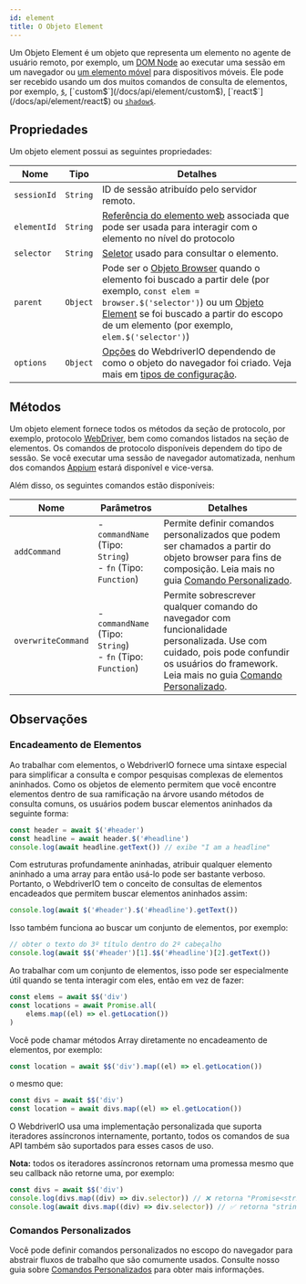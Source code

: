 ```yaml
---
id: element
title: O Objeto Element
---
```


Um Objeto Element é um objeto que representa um elemento no agente de usuário remoto, por exemplo, um [DOM Node](https://developer.mozilla.org/en-US/docs/Web/API/Element) ao executar uma sessão em um navegador ou [um elemento móvel](https://developer.apple.com/documentation/swift/sequence/element) para dispositivos móveis. Ele pode ser recebido usando um dos muitos comandos de consulta de elementos, por exemplo, [`$`](/docs/api/element/$), [`custom$`](/docs/api/element/custom$), [`react$`](/docs/api/element/react$) ou [`shadow$`](/docs/api/element/shadow$).

## Propriedades

Um objeto element possui as seguintes propriedades:

| Nome | Tipo | Detalhes |
| ---- | ---- | ------- |
| `sessionId` | `String` | ID de sessão atribuído pelo servidor remoto. |
| `elementId` | `String` | [Referência do elemento web](https://w3c.github.io/webdriver/#elements) associada que pode ser usada para interagir com o elemento no nível do protocolo |
| `selector` | `String` | [Seletor](/docs/selectors) usado para consultar o elemento. |
| `parent` | `Object` | Pode ser o [Objeto Browser](/docs/api/browser) quando o elemento foi buscado a partir dele (por exemplo, `const elem = browser.$('selector')`) ou um [Objeto Element](/docs/api/element) se foi buscado a partir do escopo de um elemento (por exemplo, `elem.$('selector')`) |
| `options` | `Object` | [Opções](/docs/configuration) do WebdriverIO dependendo de como o objeto do navegador foi criado. Veja mais em [tipos de configuração](/docs/setuptypes). |

## Métodos
Um objeto element fornece todos os métodos da seção de protocolo, por exemplo, protocolo [WebDriver](/docs/api/webdriver), bem como comandos listados na seção de elementos. Os comandos de protocolo disponíveis dependem do tipo de sessão. Se você executar uma sessão de navegador automatizada, nenhum dos comandos [Appium](/docs/api/appium) estará disponível e vice-versa.

Além disso, os seguintes comandos estão disponíveis:

| Nome | Parâmetros | Detalhes |
| ---- | ---------- | ------- |
| `addCommand` | - `commandName` (Tipo: `String`)<br />- `fn` (Tipo: `Function`) | Permite definir comandos personalizados que podem ser chamados a partir do objeto browser para fins de composição. Leia mais no guia [Comando Personalizado](/docs/customcommands). |
| `overwriteCommand` | - `commandName` (Tipo: `String`)<br />- `fn` (Tipo: `Function`) | Permite sobrescrever qualquer comando do navegador com funcionalidade personalizada. Use com cuidado, pois pode confundir os usuários do framework. Leia mais no guia [Comando Personalizado](/docs/customcommands#overwriting-native-commands). |

## Observações

### Encadeamento de Elementos

Ao trabalhar com elementos, o WebdriverIO fornece uma sintaxe especial para simplificar a consulta e compor pesquisas complexas de elementos aninhados. Como os objetos de elemento permitem que você encontre elementos dentro de sua ramificação na árvore usando métodos de consulta comuns, os usuários podem buscar elementos aninhados da seguinte forma:

```js
const header = await $('#header')
const headline = await header.$('#headline')
console.log(await headline.getText()) // exibe "I am a headline"
```

Com estruturas profundamente aninhadas, atribuir qualquer elemento aninhado a uma array para então usá-lo pode ser bastante verboso. Portanto, o WebdriverIO tem o conceito de consultas de elementos encadeados que permitem buscar elementos aninhados assim:

```js
console.log(await $('#header').$('#headline').getText())
```

Isso também funciona ao buscar um conjunto de elementos, por exemplo:

```js
// obter o texto do 3º título dentro do 2º cabeçalho
console.log(await $$('#header')[1].$$('#headline')[2].getText())
```

Ao trabalhar com um conjunto de elementos, isso pode ser especialmente útil quando se tenta interagir com eles, então em vez de fazer:

```js
const elems = await $$('div')
const locations = await Promise.all(
    elems.map((el) => el.getLocation())
)
```

Você pode chamar métodos Array diretamente no encadeamento de elementos, por exemplo:

```js
const location = await $$('div').map((el) => el.getLocation())
```

o mesmo que:

```js
const divs = await $$('div')
const location = await divs.map((el) => el.getLocation())
```

O WebdriverIO usa uma implementação personalizada que suporta iteradores assíncronos internamente, portanto, todos os comandos de sua API também são suportados para esses casos de uso.

__Nota:__ todos os iteradores assíncronos retornam uma promessa mesmo que seu callback não retorne uma, por exemplo:

```ts
const divs = await $$('div')
console.log(divs.map((div) => div.selector)) // ❌ retorna "Promise<string>[]"
console.log(await divs.map((div) => div.selector)) // ✅ retorna "string[]"
```

### Comandos Personalizados

Você pode definir comandos personalizados no escopo do navegador para abstrair fluxos de trabalho que são comumente usados. Consulte nosso guia sobre [Comandos Personalizados](/docs/customcommands#adding-custom-commands) para obter mais informações.